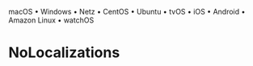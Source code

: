

macOS • Windows • Netz • CentOS • Ubuntu • tvOS • iOS • Android • Amazon Linux • watchOS

# NoLocalizations
